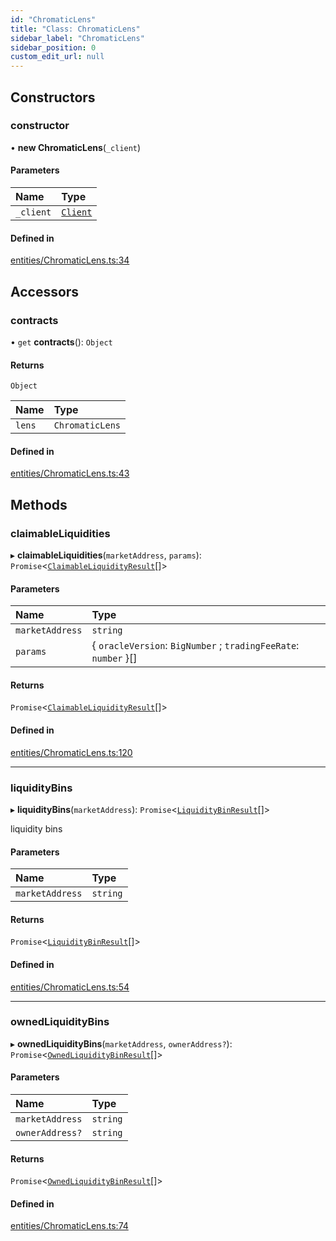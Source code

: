 ```yaml
---
id: "ChromaticLens"
title: "Class: ChromaticLens"
sidebar_label: "ChromaticLens"
sidebar_position: 0
custom_edit_url: null
---
```


## Constructors

### constructor

• **new ChromaticLens**(`_client`)

#### Parameters

| Name | Type |
| :------ | :------ |
| `_client` | [`Client`](Client.md) |

#### Defined in

[entities/ChromaticLens.ts:34](https://github.com/chromatic-protocol/sdk/blob/ef2dd0c/src/entities/ChromaticLens.ts#L34)

## Accessors

### contracts

• `get` **contracts**(): `Object`

#### Returns

`Object`

| Name | Type |
| :------ | :------ |
| `lens` | `ChromaticLens` |

#### Defined in

[entities/ChromaticLens.ts:43](https://github.com/chromatic-protocol/sdk/blob/ef2dd0c/src/entities/ChromaticLens.ts#L43)

## Methods

### claimableLiquidities

▸ **claimableLiquidities**(`marketAddress`, `params`): `Promise`<[`ClaimableLiquidityResult`](../interfaces/ClaimableLiquidityResult.md)[]\>

#### Parameters

| Name | Type |
| :------ | :------ |
| `marketAddress` | `string` |
| `params` | { `oracleVersion`: `BigNumber` ; `tradingFeeRate`: `number`  }[] |

#### Returns

`Promise`<[`ClaimableLiquidityResult`](../interfaces/ClaimableLiquidityResult.md)[]\>

#### Defined in

[entities/ChromaticLens.ts:120](https://github.com/chromatic-protocol/sdk/blob/ef2dd0c/src/entities/ChromaticLens.ts#L120)

___

### liquidityBins

▸ **liquidityBins**(`marketAddress`): `Promise`<[`LiquidityBinResult`](../interfaces/LiquidityBinResult.md)[]\>

liquidity bins

#### Parameters

| Name | Type |
| :------ | :------ |
| `marketAddress` | `string` |

#### Returns

`Promise`<[`LiquidityBinResult`](../interfaces/LiquidityBinResult.md)[]\>

#### Defined in

[entities/ChromaticLens.ts:54](https://github.com/chromatic-protocol/sdk/blob/ef2dd0c/src/entities/ChromaticLens.ts#L54)

___

### ownedLiquidityBins

▸ **ownedLiquidityBins**(`marketAddress`, `ownerAddress?`): `Promise`<[`OwnedLiquidityBinResult`](../interfaces/OwnedLiquidityBinResult.md)[]\>

#### Parameters

| Name | Type |
| :------ | :------ |
| `marketAddress` | `string` |
| `ownerAddress?` | `string` |

#### Returns

`Promise`<[`OwnedLiquidityBinResult`](../interfaces/OwnedLiquidityBinResult.md)[]\>

#### Defined in

[entities/ChromaticLens.ts:74](https://github.com/chromatic-protocol/sdk/blob/ef2dd0c/src/entities/ChromaticLens.ts#L74)
